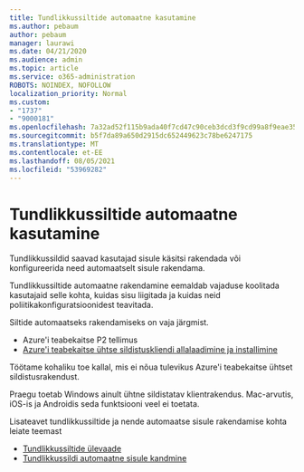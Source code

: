 ```yaml
---
title: Tundlikkussiltide automaatne kasutamine
ms.author: pebaum
author: pebaum
manager: laurawi
ms.date: 04/21/2020
ms.audience: admin
ms.topic: article
ms.service: o365-administration
ROBOTS: NOINDEX, NOFOLLOW
localization_priority: Normal
ms.custom:
- "1737"
- "9000181"
ms.openlocfilehash: 7a32ad52f115b9ada40f7cd47c90ceb3dcd3f9cd99a8f9eae3514b2e45e73bb8
ms.sourcegitcommit: b5f7da89a650d2915dc652449623c78be6247175
ms.translationtype: MT
ms.contentlocale: et-EE
ms.lasthandoff: 08/05/2021
ms.locfileid: "53969282"
---
```

# <a name="auto-apply-sensitivity-labels"></a>Tundlikkussiltide automaatne kasutamine

Tundlikkussildid saavad kasutajad sisule käsitsi rakendada või konfigureerida need automaatselt sisule rakendama.

Tundlikkussiltide automaatne rakendamine eemaldab vajaduse koolitada kasutajaid selle kohta, kuidas sisu liigitada ja kuidas neid poliitikakonfiguratsioonidest teavitada.

Siltide automaatseks rakendamiseks on vaja järgmist.

- Azure'i teabekaitse P2 tellimus
- [Azure'i teabekaitse ühtse sildistuskliendi allalaadimine ja installimine](https://docs.microsoft.com/azure/information-protection/rms-client/install-unifiedlabelingclient-app)

Töötame kohaliku toe kallal, mis ei nõua tulevikus Azure'i teabekaitse ühtset sildistusrakendust.

Praegu toetab Windows ainult ühtne sildistatav klientrakendus.  Mac-arvutis, iOS-is ja Androidis seda funktsiooni veel ei toetata.

Lisateavet tundlikkussiltide ja nende automaatse sisule rakendamise kohta leiate teemast

- [Tundlikkussiltide ülevaade](https://docs.microsoft.com/microsoft-365/compliance/sensitivity-labels)
- [Tundlikkussildi automaatne sisule kandmine](https://docs.microsoft.com/microsoft-365/compliance/apply-sensitivity-label-automatically)